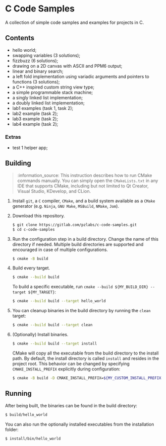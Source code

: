 # C Code Samples

A collection of simple code samples and examples for projects in C.

## Contents
  * hello world;
  * swapping variables (3 solutions);
  * fizzbuzz (6 solutions);
  * drawing on a 2D canvas with ASCII and PPM6 output;
  * linear and binary search;
  * a left fold implementation using variadic arguments and pointers to functions (3 solutions);
  * a C++ inspired custom string view type;
  * a simple programmable stack machine;
  * a singly linked list implementation;
  * a doubly linked list implementation;
  * lab1 examples (task 1, task 2);
  * lab2 example (task 2);
  * lab3 example (task 2);
  * lab4 example (task 2);

### Extras
  * test 1 helper app;

## Building

> :information\_source: This instruction describes how to run CMake commands manually. You can simply open
the `CMakeLists.txt` in any IDE that supports CMake, including but not limited to Qt Creator,
Visual Studio, KDevelop, and CLion.

1. Install `git`, a `C` compiler, `CMake`, and a build system available as a `CMake` generator
(e.g. `Ninja`, `GNU Make`, `MSBuild`, `NMake`, `Jom`).
2. Download this repository.
    ```bash
    $ git clone https://gitlab.com/pzlabs/c-code-samples.git
    $ cd c-code-samples
    ```
3. Run the configuration step in a build directory. Change the name of this directory if needed.
Multiple build directories are supported and encouraged in case of multiple configurations.
    ```bash
    $ cmake -B build
    ```
4. Build every target.
    ```bash
    $ cmake --build build
    ```

    To build a specific executable, run `cmake --build ${MY_BUILD_DIR} --target ${MY_TARGET}`:
    ```bash
    $ cmake --build build --target hello_world
    ```

5. You can cleanup binaries in the build directory by running the `clean` target:
    ```bash
    $ cmake --build build --target clean
    ```

6. (Optionally) Install binaries.
    ```bash
    $ cmake --build build --target install
    ```
    CMake will copy all the executable from the build directory to the install path.
    By default, the install directory is called `install` and resides in the project root.
    This behavior can be changed by specifying `CMAKE_INSTALL_PREFIX` explicitly during configuration:
    ```bash
    $ cmake -B build -D CMAKE_INSTALL_PREFIX=${MY_CUSTOM_INSTALL_PREFIX}
    ```

## Running

After being built, the binaries can be found in the build directory:
```bash
$ build/hello_world
```
You can also run the optionally installed executables from the installation folder:
```bash
$ install/bin/hello_world
```
